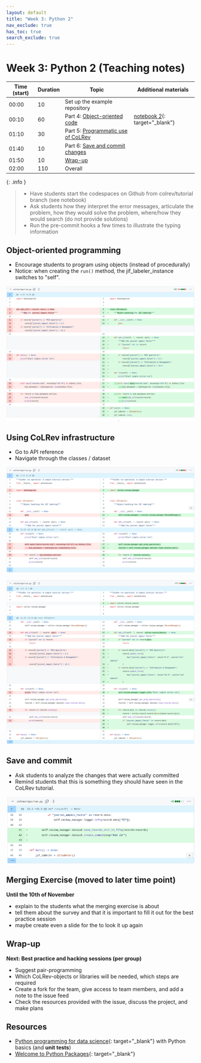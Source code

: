 ```yaml
---
layout: default
title: "Week 3: Python 2"
nav_exclude: true
has_toc: true
search_exclude: true
---
```


# Week 3: Python 2 (Teaching notes)

| Time (start) | Duration | Topic                                           | Additional materials                                              |
|--------------|----------|-------------------------------------------------|-------------------------------------------------------------------|
| 00:00        | 10       | Set up the example repository                   |                                                                   |
| 00:10        | 60       | Part 4: [Object-oriented code](#object)         | [notebook 2](week_3_python_notebook_2.html){: target="_blank"}    |
| 01:10        | 30       | Part 5: [Programmatic use of CoLRev](#colrev)   |                                                                   |
| 01:40        | 10       | Part 6: [Save and commit changes](#save-commit) |                                                                   |
| 01:50        | 10       | [Wrap-up](#wrap-up)                             |                                                                   |
| 02:00        | 110      | Overall                                         |                                                                   |

{: .info }
> - Have students start the codespaces on Github from colrev/tutorial branch (see notebook)
> - Ask students how they interpret the error messages, articulate the problem, how they would solve the problem, where/how they would search (do not provide solutions)
> - Run the pre-commit hooks a few times to illustrate the typing information

<div class="page-break"></div>

## Object-oriented programming <a id="object"></a>

- Encourage students to program using objects (instead of procedurally)
- Notice: when creating the `run()` method, the jif_labeler_instance switches to "self".

![Solution](../assets/python_solution_5.png)

## Using CoLRev infrastructure <a id="colrev"></a>

- Go to API reference
- Navigate through the classes / dataset

![Solution](../assets/python_solution_6.png)

![Solution](../assets/python_solution_7.png)

## Save and commit  <a id="save-commit"></a>

- Ask students to analyze the changes that were actually committed
- Remind students that this is something they should have seen in the CoLRev tutorial.

![Solution](../assets/python_solution_8.png)

## Merging Exercise (moved to later time point)

**Until the 10th of November**

- explain to the students what the merging exercise is about 
- tell them about the survey and that it is important to fill it out for the best practice session
- maybe create even a slide for the to look it up again

## Wrap-up <a id="wrap-up"></a>

**Next: Best practice and hacking sessions (per group)**

- Suggest pair-programming
- Which CoLRev-objects or libraries will be needed, which steps are required
- Create a fork for the team, give access to team members, and add a note to the issue feed
- Check the resources provided with the issue, discuss the project, and make plans

## Resources 

- [Python programming for data science](https://www.tomasbeuzen.com/python-programming-for-data-science/README.html){: target="_blank"} with Python basics (and **unit tests**)
- [Welcome to Python Packages](https://py-pkgs.org/){: target="_blank"}
